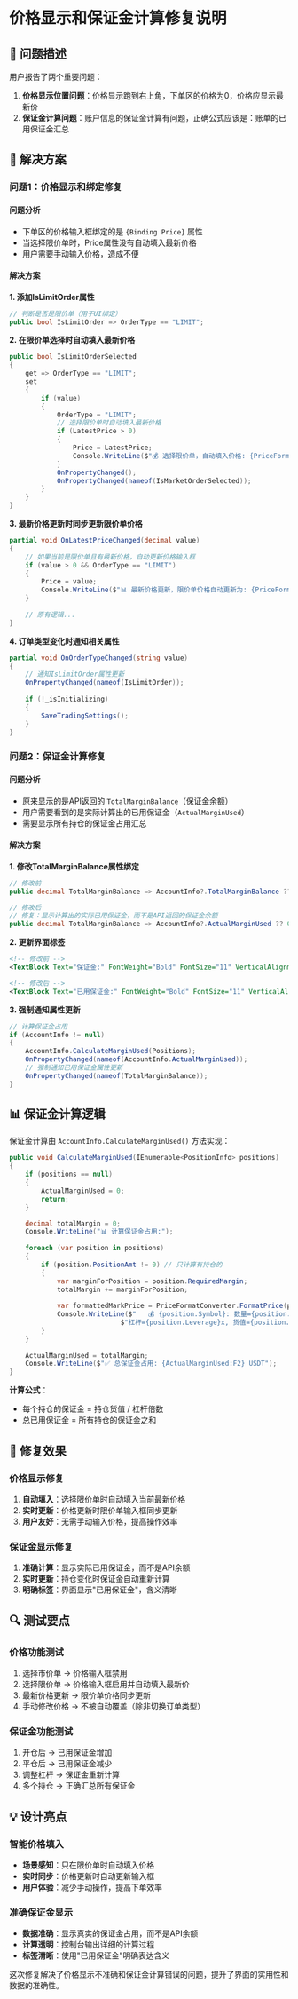 # 价格显示和保证金计算修复说明

## 🐛 问题描述

用户报告了两个重要问题：

1. **价格显示位置问题**：价格显示跑到右上角，下单区的价格为0，价格应显示最新价
2. **保证金计算问题**：账户信息的保证金计算有问题，正确公式应该是：账单的已用保证金汇总

## 🔧 解决方案

### **问题1：价格显示和绑定修复**

#### **问题分析**
- 下单区的价格输入框绑定的是 `{Binding Price}` 属性
- 当选择限价单时，Price属性没有自动填入最新价格
- 用户需要手动输入价格，造成不便

#### **解决方案**

**1. 添加IsLimitOrder属性**
```csharp
// 判断是否是限价单（用于UI绑定）
public bool IsLimitOrder => OrderType == "LIMIT";
```

**2. 在限价单选择时自动填入最新价格**
```csharp
public bool IsLimitOrderSelected
{
    get => OrderType == "LIMIT";
    set
    {
        if (value)
        {
            OrderType = "LIMIT";
            // 选择限价单时自动填入最新价格
            if (LatestPrice > 0)
            {
                Price = LatestPrice;
                Console.WriteLine($"💰 选择限价单，自动填入价格: {PriceFormatConverter.FormatPrice(Price)}");
            }
            OnPropertyChanged();
            OnPropertyChanged(nameof(IsMarketOrderSelected));
        }
    }
}
```

**3. 最新价格更新时同步更新限价单价格**
```csharp
partial void OnLatestPriceChanged(decimal value)
{
    // 如果当前是限价单且有最新价格，自动更新价格输入框
    if (value > 0 && OrderType == "LIMIT")
    {
        Price = value;
        Console.WriteLine($"📊 最新价格更新，限价单价格自动更新为: {PriceFormatConverter.FormatPrice(Price)}");
    }
    
    // 原有逻辑...
}
```

**4. 订单类型变化时通知相关属性**
```csharp
partial void OnOrderTypeChanged(string value)
{
    // 通知IsLimitOrder属性更新
    OnPropertyChanged(nameof(IsLimitOrder));
    
    if (!_isInitializing)
    {
        SaveTradingSettings();
    }
}
```

### **问题2：保证金计算修复**

#### **问题分析**
- 原来显示的是API返回的 `TotalMarginBalance`（保证金余额）
- 用户需要看到的是实际计算出的已用保证金（`ActualMarginUsed`）
- 需要显示所有持仓的保证金占用汇总

#### **解决方案**

**1. 修改TotalMarginBalance属性绑定**
```csharp
// 修改前
public decimal TotalMarginBalance => AccountInfo?.TotalMarginBalance ?? 0;

// 修改后
// 修复：显示计算出的实际已用保证金，而不是API返回的保证金余额
public decimal TotalMarginBalance => AccountInfo?.ActualMarginUsed ?? 0;
```

**2. 更新界面标签**
```xml
<!-- 修改前 -->
<TextBlock Text="保证金:" FontWeight="Bold" FontSize="11" VerticalAlignment="Center"/>

<!-- 修改后 -->
<TextBlock Text="已用保证金:" FontWeight="Bold" FontSize="11" VerticalAlignment="Center"/>
```

**3. 强制通知属性更新**
```csharp
// 计算保证金占用
if (AccountInfo != null)
{
    AccountInfo.CalculateMarginUsed(Positions);
    OnPropertyChanged(nameof(AccountInfo.ActualMarginUsed));
    // 强制通知已用保证金属性更新
    OnPropertyChanged(nameof(TotalMarginBalance));
}
```

## 📊 保证金计算逻辑

保证金计算由 `AccountInfo.CalculateMarginUsed()` 方法实现：

```csharp
public void CalculateMarginUsed(IEnumerable<PositionInfo> positions)
{
    if (positions == null)
    {
        ActualMarginUsed = 0;
        return;
    }

    decimal totalMargin = 0;
    Console.WriteLine("📊 计算保证金占用:");
    
    foreach (var position in positions)
    {
        if (position.PositionAmt != 0) // 只计算有持仓的
        {
            var marginForPosition = position.RequiredMargin;
            totalMargin += marginForPosition;
            
            var formattedMarkPrice = PriceFormatConverter.FormatPrice(position.MarkPrice);
            Console.WriteLine($"   💰 {position.Symbol}: 数量={position.PositionAmt:F4}, 标记价={formattedMarkPrice}, " +
                            $"杠杆={position.Leverage}x, 货值={position.PositionValue:F2}, 保证金={marginForPosition:F2}");
        }
    }
    
    ActualMarginUsed = totalMargin;
    Console.WriteLine($"✅ 总保证金占用: {ActualMarginUsed:F2} USDT");
}
```

**计算公式**：
- 每个持仓的保证金 = 持仓货值 / 杠杆倍数
- 总已用保证金 = 所有持仓的保证金之和

## 🎯 修复效果

### **价格显示修复**
1. **自动填入**：选择限价单时自动填入当前最新价格
2. **实时更新**：价格更新时限价单输入框同步更新
3. **用户友好**：无需手动输入价格，提高操作效率

### **保证金显示修复**
1. **准确计算**：显示实际已用保证金，而不是API余额
2. **实时更新**：持仓变化时保证金自动重新计算
3. **明确标签**：界面显示"已用保证金"，含义清晰

## 🔍 测试要点

### **价格功能测试**
1. 选择市价单 → 价格输入框禁用
2. 选择限价单 → 价格输入框启用并自动填入最新价
3. 最新价格更新 → 限价单价格同步更新
4. 手动修改价格 → 不被自动覆盖（除非切换订单类型）

### **保证金功能测试**
1. 开仓后 → 已用保证金增加
2. 平仓后 → 已用保证金减少
3. 调整杠杆 → 保证金重新计算
4. 多个持仓 → 正确汇总所有保证金

## 💡 设计亮点

### **智能价格填入**
- **场景感知**：只在限价单时自动填入价格
- **实时同步**：价格更新时自动更新输入框
- **用户体验**：减少手动操作，提高下单效率

### **准确保证金显示**
- **数据准确**：显示真实的保证金占用，而不是API余额
- **计算透明**：控制台输出详细的计算过程
- **标签清晰**：使用"已用保证金"明确表达含义

这次修复解决了价格显示不准确和保证金计算错误的问题，提升了界面的实用性和数据的准确性。 